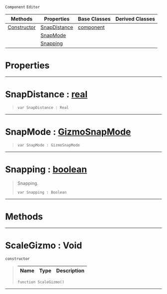  `Component` `Editor`



|Methods|Properties|Base Classes|Derived Classes|
|---|---|---|---|
|[ Constructor](https://plasmaengine.github.io/PlasmaDocs/Plasma1/C++/code_reference/class_reference/scalegizmo.md#scalegizmo-void)|[ SnapDistance](https://plasmaengine.github.io/PlasmaDocs/Plasma1/C++/code_reference/class_reference/scalegizmo.md#snapdistance-plasma-engine)|[component](https://plasmaengine.github.io/PlasmaDocs/Plasma1/C++/code_reference/class_reference/component.md)| |
| |[ SnapMode](https://plasmaengine.github.io/PlasmaDocs/Plasma1/C++/code_reference/class_reference/scalegizmo.md#snapmode-plasma-engine-doc)| | |
| |[ Snapping](https://plasmaengine.github.io/PlasmaDocs/Plasma1/C++/code_reference/class_reference/scalegizmo.md#snapping-plasma-engine-doc)| | |


 #  Properties


---  
 #  SnapDistance : [real](https://plasmaengine.github.io/PlasmaDocs/Plasma1/C++/code_reference/lightning_base_types/real.md)

> 
> ``` lang=cpp, name=Lightning
> var SnapDistance : Real


---  
 #  SnapMode : [GizmoSnapMode](https://plasmaengine.github.io/PlasmaDocs/Plasma1/C++/code_reference/enum_reference.md#gizmosnapmode)

> 
> ``` lang=cpp, name=Lightning
> var SnapMode : GizmoSnapMode


---  
 #  Snapping : [boolean](https://plasmaengine.github.io/PlasmaDocs/Plasma1/C++/code_reference/lightning_base_types/boolean.md)

> Snapping.
> ``` lang=cpp, name=Lightning
> var Snapping : Boolean


---  
 #  Methods


---  
 #  ScaleGizmo : Void

 `constructor`

> 
> |Name|Type|Description|
> |---|---|---|
> ``` lang=cpp, name=Lightning
> function ScaleGizmo()
> ``` 


---  
 

 
